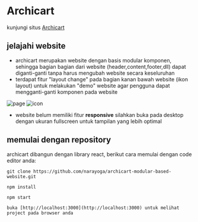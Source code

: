 # Archicart

kunjungi situs [Archicart](https://archicart.web.app/)

## jelajahi website

- archicart merupakan website dengan basis modular komponen, sehingga bagian bagian dari website (header,content,footer,dll) dapat diganti-ganti tanpa harus mengubah website secara keseluruhan 
- terdapat fitur "layout change" pada bagian kanan bawah website (ikon layout) untuk melakukan "demo" website agar pengguna dapat mengganti-ganti komponen pada website 

![page](https://user-images.githubusercontent.com/68230425/202828796-f939924c-e963-4864-bcab-5fde11583500.png)
![icon](https://user-images.githubusercontent.com/68230425/202828804-76096d67-d0ee-407a-947c-45151a394c0e.png)

- website belum memiliki fitur **responsive** silahkan buka pada desktop dengan ukuran fullscreen untuk tampilan yang lebih optimal

## memulai dengan repository 

archicart dibangun dengan library react, berikut cara memulai dengan code editor anda:

`git clone https://github.com/narayoga/archicart-modular-based-website.git`

`npm install`

`npm start`

`buka [http://localhost:3000](http://localhost:3000) untuk melihat project pada browser anda`


